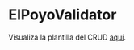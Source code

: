 # ElPoyoValidator

Visualiza la plantilla del CRUD [aquí](https://brus2099.github.io/ElPoyoValidator).
